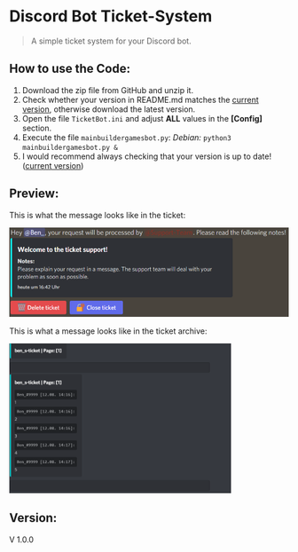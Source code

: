 # Discord Bot Ticket-System

> A simple ticket system for your Discord bot.

## How to use the Code:

1. Download the zip file from GitHub and unzip it.
2. Check whether your version in README.md matches the [current version](https://github.com/Ben4oo/discord-ticketsystem/blob/main/README.md#version), otherwise download the latest version.
3. Open the file `TicketBot.ini` and adjust **ALL** values in the **[Config]** section.   
4. Execute the file `mainbuildergamesbot.py`: *Debian:* `python3 mainbuildergamesbot.py & `
6. I would recommend always checking that your version is up to date! ([current version](https://github.com/Ben4oo/discord-ticketsystem/blob/main/README.md#version))

## Preview:

This is what the message looks like in the ticket:

<img src="./IGNORE/OpenTicket.png" alt="OpenTicket" title="A preview of the message in the ticket after opening." width=600px />

This is what a message looks like in the ticket archive:

<img src="./IGNORE/ArchivExample.png" alt="ArchivExample" title="A preview of the message in the archive." width=400px hight=400px />

## Version:
V 1.0.0
